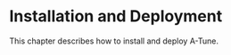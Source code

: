 # Installation and Deployment<a name="EN-US_TOPIC_0213178449"></a>

This chapter describes how to install and deploy A-Tune.



